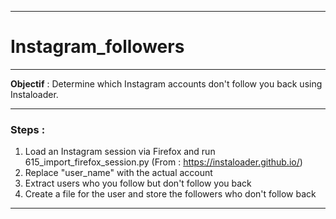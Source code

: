 ***
# Instagram_followers
***

__Objectif__ : Determine which Instagram accounts don't follow you back using Instaloader.

***

### Steps : 
1. Load an Instagram session via Firefox and run 615_import_firefox_session.py (From : https://instaloader.github.io/)
2. Replace "user_name" with the actual account
3. Extract users who you follow but don't follow you back
4. Create a file for the user and store the followers who don't follow back
***
